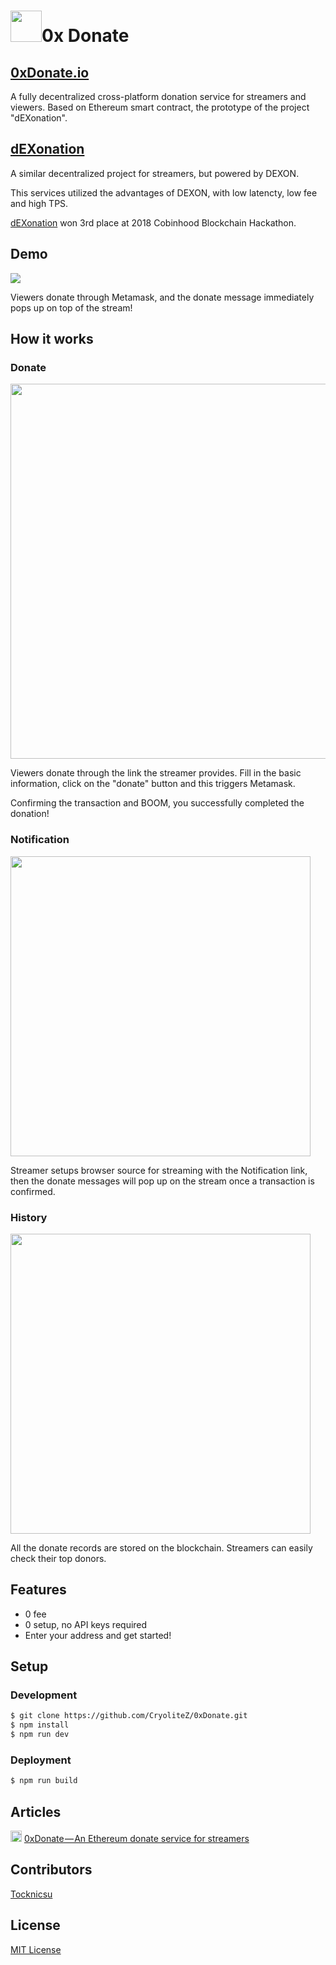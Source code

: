 # <img src="https://0xdonate.io/assets/images/favicon.png" height="50px"/>0x Donate

## [0xDonate.io](https://0xdonate.io)
A fully decentralized cross-platform donation service for streamers and viewers. Based on Ethereum smart contract, the prototype of the project "dEXonation".

## [dEXonation](https://github.com/CryoliteZ/dEXonation)
A similar decentralized project for streamers, but powered by DEXON.

This services utilized the advantages of DEXON, with low latencty, low fee and high TPS.

[dEXonation](https://cryolite.me/dEXonation/) won 3rd place at 2018 Cobinhood Blockchain Hackathon. 

## Demo
[<img src="./assets/images/demo.gif">](https://youtu.be/uah9darbB4Y)

Viewers donate through Metamask, and the donate message immediately pops up on top of the stream!

## How it works
### Donate
<img src="https://i.imgur.com/aaSLBnM.png" width="600px">

Viewers donate through the link the streamer provides. Fill in the basic information, click on the "donate" button and this triggers Metamask.

Confirming the transaction and BOOM, you successfully completed the donation!

### Notification
<img src="https://i.imgur.com/DjS9fms.png" width="480px">

Streamer setups browser source for streaming with the Notification link, then the donate messages will pop up on the stream once a transaction is confirmed.

### History
<img src="https://i.imgur.com/lLnRonj.png" width="480px">

All the donate records are stored on the blockchain. Streamers can easily check their top donors.


## Features
* 0 fee
* 0 setup, no API keys required
* Enter your address and get started!

## Setup
### Development
```sh
$ git clone https://github.com/CryoliteZ/0xDonate.git
$ npm install
$ npm run dev
```

### Deployment
```sh
$ npm run build
```

## Articles
<img src="https://i.imgur.com/UOnaAGy.png" height="18px"/> [0xDonate — An Ethereum donate service for streamers](https://medium.com/@alvinbhou/0xdonate-an-ethereum-donate-service-for-streamers-a370f2b8f488)

## Contributors
[Tocknicsu](https://github.com/Tocknicsu)

## License
[MIT License](LICENSE)

